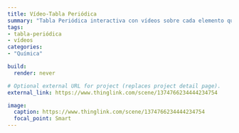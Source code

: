 ```yaml
---
title: Vídeo-Tabla Periódica
summary: "Tabla Periódica interactiva con vídeos sobre cada elemento químico. Más información aquí: http://www.fqsaja.com/?p=9797."
tags:
- tabla-periódica
- vídeos
categories:
- "Química"

build:
  render: never

# Optional external URL for project (replaces project detail page).
external_link: https://www.thinglink.com/scene/1374766234444234754

image:
  caption: https://www.thinglink.com/scene/1374766234444234754
  focal_point: Smart
---
```

